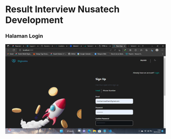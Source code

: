 # Result Interview Nusatech Development

### Halaman Login

![Skills](src/assets/images/result.png)
